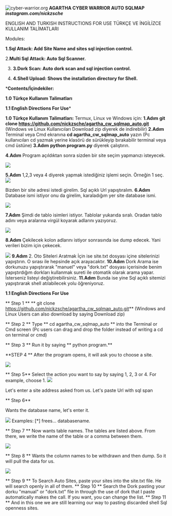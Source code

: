 ![cyber-warrior.org](https://i.hizliresim.com/fUlSLg.jpg)
**AGARTHA CYBER WARRIOR AUTO SQLMAP**
***instagram.com/nickzsche***

ENGLISH AND TURKISH INSTRUCTIONS FOR USE
TÜRKÇE VE İNGİLİZCE KULLANIM TALİMATLARI

Modules:

**1.Sql Attack:  Add Site Name and sites sql injection control.**

2.**Multi Sql Attack: Auto Sql Scanner.**

3. **3.Dork Scan: Auto dork scan and sql injection control.**

4. **4.Shell Upload: Shows the installation directory for Shell.**

***Contents/İçindekiler:**

**1.0 Türkçe Kullanım Talimatları**

**1.1 English Directions For Use***

**1.0 Türkçe Kullanım Talimatları:**
Termux, Linux ve Windows için:
**1.Adım**
**git clone https://github.com/nickzsche/agartha_cw_sqlmap_auto.git**
(Windows ve Linux Kullanıcıları Download zip diyerek de indirebilir)
**2.Adım** 
Terminal veya Cmd ekranına **cd agartha_cw_sqlmap_auto** yazın
(Pc kullanıcıları cd yazmak yerine klasörü de sürükleyip bırakabilir terminal veya cmd üstüne)
**3.Adım**
**python program.py** diyerek çalıştırın.

**4.Adım**
Program açıldıktan sonra sizden bir site seçim yapmanızı isteyecek.

![](https://i.hizliresim.com/2ZYv0X.png)

**5.Adım**
1,2,3 veya 4 diyerek yapmak istediğiniz işlemi seçin. Örneğin 1 seç.
![](https://i.hizliresim.com/d9Q1NL.png)

Bizden bir site adresi istedi girelim. Sql açıklı Url yapıştıralım.
**6.Adım**
Database ismi istiyor onu da girelim, karaladığım yer site database ismi.

![](https://i.hizliresim.com/6pzRUj.png)

**7.Adım**
Şimdi de tablo isimleri istiyor. Tablolar yukarıda sıralı. Oradan tablo adını veya aralarına virgül koyarak adlarını yazıyoruz.

![](https://i.hizliresim.com/3P88kU.png)

**8.Adım**
Çekilecek kolon adlarını istiyor sonrasında ise dump edecek. Yani verileri bizim için çekecek.

![](https://i.hizliresim.com/bvF9mw.png)
**9.Adım**
2. Oto Siteleri Aratmak İçin ise site.txt dosyası içine sitelerinizi yapıştırın. O sırası ile hepsinde açık arayacaktır.
**10.Adım**
Dork Arama ise dorkunuzu yapıştırarak "manuel" veya "dork.txt" dosyası içerisinde benim yapıştırdığım dorkları kullanmak sureti ile otomatik olarak arama yapar. İsterseniz listeyi değiştirebilirsiniz.
**11.Adım**
Bunda ise yine Sql açıklı sitemizi yapıştırarak shell atılabilecek yolu öğreniyoruz.


**1.1 English Directions For Use**

** Step 1 **
** git clone https://github.com/nickzsche/agartha_cw_sqlmap_auto.git**
(Windows and Linux Users can also download by saying Download zip)

** Step 2 **
Type ** cd agartha_cw_sqlmap_auto ** into the Terminal or Cmd screen
(Pc users can drag and drop the folder instead of writing a cd on terminal or cmd)

  
** Step 3 ** Run it by saying ** python program.** 

**STEP 4 **  After the program opens, it will ask you to choose a site.

![](https://i.hizliresim.com/2ZYv0X.png)

  
 ** Step 5** 
 Select the action you want to say by saying 1, 2, 3 or 4. For example, choose 1.
![](https://i.hizliresim.com/d9Q1NL.png)

  
Let's enter a site address asked from us. Let's paste Url with sql span

  
 ** Step 6** 

Wants the database name, let's enter it.

![](https://i.hizliresim.com/6pzRUj.png)
Examples: [*] frees... databasename.

** Step 7 **
Now wants table names. The tables are listed above. From there, we write the name of the table or a comma between them.

![](https://i.hizliresim.com/3P88kU.png)

  
** Step 8 ** 
Wants the column names to be withdrawn and then dump. So it will pull the data for us.

![](https://i.hizliresim.com/bvF9mw.png)

** Step 9 ** 
To Search Auto Sites, paste your sites into the site.txt file. He will search openly in all of them.
** Step 10 **
Search the Dork pasting your dorku "manual" or "dork.txt" file in through the use of dork that I paste automatically makes the call. If you want, you can change the list.
 ** Step 11 **
And in this one we are still learning our way to pasting discarded shell Sql openness sites.
